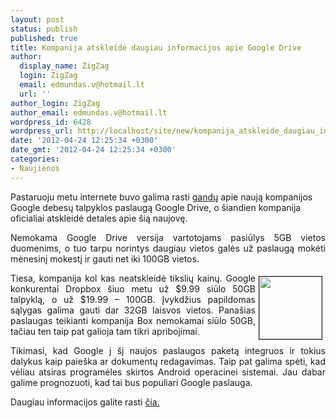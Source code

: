 ```yaml
---
layout: post
status: publish
published: true
title: Kompanija atskleidė daugiau informacijos apie Google Drive
author:
  display_name: ZigZag
  login: ZigZag
  email: edmundas.v@hotmail.lt
  url: ''
author_login: ZigZag
author_email: edmundas.v@hotmail.lt
wordpress_id: 6428
wordpress_url: http://localhost/site/new/kompanija_atskleide_daugiau_informacijos_apie_google_drive/
date: '2012-04-24 12:25:34 +0300'
date_gmt: '2012-04-24 12:25:34 +0300'
categories:
- Naujienos
---
```

<p>
	<span style="text-align: justify; ">Pastaruoju metu internete buvo galima rasti </span><a href="http://www.technews.lt/naujiena/n/a/google_jau_kita_menesi_pristatys_debesu_talpykla.html" style="text-align: justify; ">gandų</a><span style="text-align: justify; "> apie naują kompanijos Google debesų talpyklos paslaugą Google Drive, o &scaron;iandien kompanija oficialiai atskleidė detales apie &scaron;ią naujovę.</span></p>
<p style="text-align: justify; ">
	Nemokama Google Drive versija vartotojams pasiūlys 5GB vietos duomenims, o tuo tarpu norintys daugiau vietos galės už paslaugą mokėti mėnesinį mokestį ir gauti net iki 100GB vietos.</p>
<p>
	<img alt="" src="http://technews.lt/userfiles/340225-google-drive.jpg" style="text-align: justify; border-top-width: 1px; border-right-width: 1px; border-bottom-width: 1px; border-left-width: 1px; border-top-style: solid; border-right-style: solid; border-bottom-style: solid; border-left-style: solid; margin-left: 5px; margin-right: 5px; margin-top: 5px; margin-bottom: 5px; float: right; width: 100px; height: 100px; " /></p>
<p style="text-align: justify; ">
	Tiesa, kompanija kol kas neatskleidė tikslių kainų. Google konkurentai Dropbox &scaron;iuo metu už $9.99 siūlo 50GB talpyklą, o už $19.99 &ndash; 100GB. Įvykdžius papildomas sąlygas galima gauti dar 32GB laisvos vietos. Pana&scaron;ias paslaugas teikianti kompanija Box nemokamai siūlo 50GB, tačiau ten taip pat galioja tam tikri apribojimai.</p>
<p style="text-align: justify; ">
	Tikimasi, kad Google į &scaron;į naujos paslaugos paketą integruos ir tokius dalykus kaip paie&scaron;ka ar dokumentų redagavimas. Taip pat galima spėti, kad vėliau atsiras programėles skirtos Android operacinei sistemai. Jau dabar galime prognozuoti, kad tai bus populiari Google paslauga.</p>
<p style="text-align: justify; ">
	Daugiau informacijos galite rasti <a href="http://www.reuters.com/article/2012/04/24/google-idUSL2E8FNHTJ20120424">čia.</a></p>
